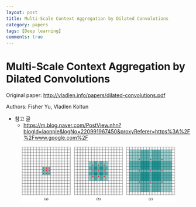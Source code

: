 ```yaml
---
layout: post
title: Multi-Scale Context Aggregation by Dilated Convolutions
category: papers
tags: [Deep learning]
comments: true
---
```


# Multi-Scale Context Aggregation by Dilated Convolutions

Original paper: http://vladlen.info/papers/dilated-convolutions.pdf

Authors: Fisher Yu, Vladlen Koltun

- 참고 글
  - https://m.blog.naver.com/PostView.nhn?blogId=laonple&logNo=220991967450&proxyReferer=https%3A%2F%2Fwww.google.com%2F

<center>
<figure>
<img src="/assets/post_img/papers/2019-07-09-dilated_conv/fig1.png" alt="views">
<figcaption></figcaption>
</figure>
</center>

